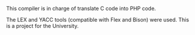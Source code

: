 This compiler is in charge of translate C code into PHP code.

The LEX and YACC tools (compatible with Flex and Bison) were used. This is a project for the University.
